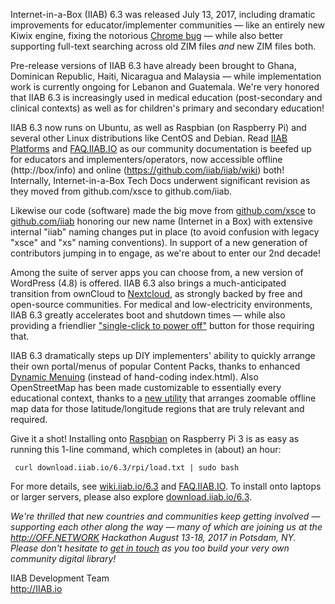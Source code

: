 Internet-in-a-Box (IIAB) 6.3 was released July 13, 2017, including dramatic improvements for educator/implementer communities &mdash; like an entirely new Kiwix engine, fixing the notorious [Chrome bug](https://github.com/kiwix/tools/issues/1) &mdash; while also better supporting full-text searching across old ZIM files *and* new ZIM files both.

Pre-release versions of IIAB 6.3 have already been brought to Ghana, Dominican Republic, Haiti, Nicaragua and Malaysia &mdash; while implementation work is currently ongoing for Lebanon and Guatemala.  We're very honored that IIAB 6.3 is increasingly used in medical education (post-secondary and clinical contexts) as well as for children's primary and secondary education!

IIAB 6.3 now runs on Ubuntu, as well as Raspbian (on Raspberry Pi) and several other Linux distributions like CentOS and Debian.  Read [IIAB Platforms](https://github.com/iiab/iiab/wiki/IIAB-Platforms) and [FAQ.IIAB.IO](http://wiki.laptop.org/go/IIAB/FAQ) as our community documentation is beefed up for educators and implementers/operators, now accessible offline (http://box/info) and online (https://github.com/iiab/iiab/wiki) both!  Internally, Internet-in-a-Box Tech Docs underwent significant revision as they moved from github.com/xsce to github.com/iiab.

Likewise our code (software) made the big move from [github.com/xsce](https://github.com/xsce) to [github.com/iiab](http://github.com/iiab) honoring our new name (Internet in a Box) with extensive internal "iiab" naming changes put in place (to avoid confusion with legacy "xsce" and "xs" naming conventions).  In support of a new generation of contributors jumping in to engage, as we're about to enter our 2nd decade!

Among the suite of server apps you can choose from, a new version of WordPress (4.8) is offered.  IIAB 6.3 also brings a much-anticipated transition from ownCloud to [Nextcloud](https://nextcloud.com/), as strongly backed by free and open-source communities.  For medical and low-electricity environments, IIAB 6.3 greatly accelerates boot and shutdown times &mdash; while also providing a friendlier ["single-click to power off"](https://github.com/iiab/iiab/pull/105) button for those requiring that.

IIAB 6.3 dramatically steps up DIY implementers' ability to quickly arrange their own portal/menus of popular Content Packs, thanks to enhanced [Dynamic Menuing](https://github.com/iiab/iiab/wiki/IIAB-Menuing) (instead of hand-coding index.html).  Also OpenStreetMap has been made customizable to essentially every educational context, thanks to a [new utility](https://github.com/georgejhunt/iiab-factory/blob/subset-osm/content/subset-osm/README.md) that arranges zoomable offline map data for those latitude/longitude regions that are truly relevant and required.

Give it a shot!  Installing onto [Raspbian](https://www.raspberrypi.org/downloads/raspbian/) on Raspberry Pi 3 is as easy as running this 1-line command, which completes in (about) an hour:

     curl download.iiab.io/6.3/rpi/load.txt | sudo bash

For more details, see [wiki.iiab.io/6.3](http://wiki.laptop.org/go/IIAB/6.3) and [FAQ.IIAB.IO](http://wiki.laptop.org/go/IIAB/FAQ).  To install onto laptops or larger servers, please also explore [download.iiab.io/6.3](http://download.iiab.io/6.3).

_We're thrilled that new countries and communities keep getting involved &mdash; supporting each other along the way &mdash; many of which are joining us at the http://OFF.NETWORK Hackathon August 13-18, 2017 in Potsdam, NY.  Please don't hesitate to [get in touch](http://wiki.laptop.org/go/IIAB/FAQ#What_are_the_best_places_for_community_support.3F) as you too build your very own community digital library!_

IIAB Development Team<br>
http://IIAB.io